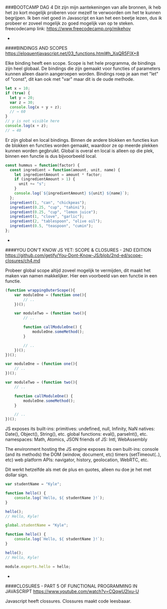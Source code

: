 ###BOOTCAMP DAG 4
Dit zijn mijn aantekeningen van alle bronnen, ik heb het zo kort mogelijk proberen voor mezelf te verwoorden om het te kunnen begrijpen. Ik ben niet goed in Javascript en kan het een beetje lezen, dus ik probeer er zoveel mogelijk zo goed mogelijk van op te steken.
freecodecamp link: https://www.freecodecamp.org/mikehov

-

####BINDINGS AND SCOPES
https://eloquentjavascript.net/03_functions.html#h_XqQR5FlX+8

Elke binding heeft een scope. Scope is het hele programma, de bindings zijn heel globaal. De bindings die zijn gemaakt voor functies of parameters kunnen alleen daarin aangeroepen worden. Bindings roep je aan met "let" of "const", dit kan ook met "var" maar dit is de oude methode.
```js
let x = 10;
if (true) {
  let y = 20;
  var z = 30;
  console.log(x + y + z);
  // → 60
}
// y is not visible here
console.log(x + z);
// → 40
```

Er zijn global en local bindings. Binnen de andere blokken en functies kun de blokken en functies worden gemaakt, waardoor ze op meerde plekken kunnen worden gegbruikt. Global is overal en local is alleen op die plek, binnen een functie is dus bijvoorbeeld local. 
```js
const hummus = function(factor) {
  const ingredient = function(amount, unit, name) {
    let ingredientAmount = amount * factor;
    if (ingredientAmount > 1) {
      unit += "s";
    }
    console.log(`${ingredientAmount} ${unit} ${name}`);
  };
  ingredient(1, "can", "chickpeas");
  ingredient(0.25, "cup", "tahini");
  ingredient(0.25, "cup", "lemon juice");
  ingredient(1, "clove", "garlic");
  ingredient(2, "tablespoon", "olive oil");
  ingredient(0.5, "teaspoon", "cumin");
};
```

-

####YOU DON'T KNOW JS YET: SCOPE & CLOSURES - 2ND EDITION
https://github.com/getify/You-Dont-Know-JS/blob/2nd-ed/scope-closures/ch4.md

Probeer global scope altijd zoveel mogelijk te vermijden, dit maakt het maken van namen makkelijker. Hier een voorbeeld van een functie in een functie. 
```js
(function wrappingOuterScope(){
    var moduleOne = (function one(){
        // ..
    })();

    var moduleTwo = (function two(){
        // ..

        function callModuleOne() {
            moduleOne.someMethod();
        }

        // ..
    })();
})();
```

```js
var moduleOne = (function one(){
    // ..
})();
```

```js
var moduleTwo = (function two(){
    // ..

    function callModuleOne() {
        moduleOne.someMethod();
    }

    // ..
})();
```

JS exposes its built-ins:
primitives: undefined, null, Infinity, NaN
natives: Date(), Object(), String(), etc.
global functions: eval(), parseInt(), etc.
namespaces: Math, Atomics, JSON
friends of JS: Intl, WebAssembly

The environment hosting the JS engine exposes its own built-ins:
console (and its methods)
the DOM (window, document, etc)
timers (setTimeout(..), etc)
web platform APIs: navigator, history, geolocation, WebRTC, etc.

Dit werkt hetzelfde als met de plus en quotes, alleen nu doe je het met dollar sign.
```js
var studentName = "Kyle";

function hello() {
    console.log(`Hello, ${ studentName }!`);
}

hello();
// Hello, Kyle!
```

```js
global.studentName = "Kyle";

function hello() {
    console.log(`Hello, ${ studentName }!`);
}

hello();
// Hello, Kyle!

module.exports.hello = hello;
```

-

####CLOSURES - PART 5 OF FUNCTIONAL PROGRAMMING IN JAVASCRIPT
https://www.youtube.com/watch?v=CQqwU2Ixu-U

Javascript heeft clossures. Clossures maakt code leesbaaar. 